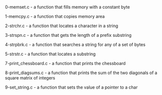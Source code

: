 0-memset.c - a function that fills memory with a constant byte

1-memcpy.c - a function that copies memory area

2-strchr.c - a function that locates a character in a string

3-strspn.c - a function that gets the length of a prefix substring

4-strpbrk.c - a function that searches a string for any of a set of bytes

5-strstr.c - a function that locates a substring

7-print_chessboard.c - a function that prints the chessboard

8-print_diagsums.c - a function that prints the sum of the two diagonals of a square matrix of integers

9-set_string.c - a function that sets the value of a pointer to a char
